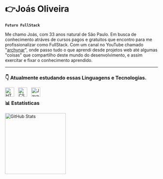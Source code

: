 # 👉Joás Oliveira
**`Futuro FullStack`**

Me chamo Joás, com 33 anos natural de São Paulo. Em busca de conhecimento atráves de cursos pagos e gratuitos que encontro para me profissionalizar como FullStack.
Com um canal no YouTube chamado "[archynar](https://www.youtube.com/@archynar)", onde passo tudo o que aprendi desde projetos web até algumas "coisas" que compartilho deste mundo do desenvolvimento, e assim exercitar e fixar o conhecimento aprendido.

---

### 👇 Atualmente estudando essas Linguagens e Tecnologias. 

<img 
    align="left" 
    alt="HTML"
    title="HTML" 
    width="30px" 
    style="padding-right: 10px;" 
    src="https://cdn.jsdelivr.net/gh/devicons/devicon@latest/icons/html5/html5-original.svg" 
/>
<img 
    align="left" 
    alt="CSS" 
    title="CSS"
    width="30px" 
    style="padding-right: 10px;" 
    src="https://cdn.jsdelivr.net/gh/devicons/devicon@latest/icons/css3/css3-original.svg" 
/>
<img 
    align="left" 
    alt="JavaScript" 
    title="JavaScript"
    width="30px" 
    style="padding-right: 10px;" 
    src="https://cdn.jsdelivr.net/gh/devicons/devicon@latest/icons/javascript/javascript-original.svg" 
/>
<br/>

### 📊 Estatísticas

<p>
<img 
      align="left" 
      alt="GitHub Stats" 
      height="200" 
      src="https://github-readme-stats.vercel.app/api/top-langs/?username=archynar&theme=tokyonight&layout=compact&custom_title=Tecnologias&langs_count=8" 
  />
</p>
